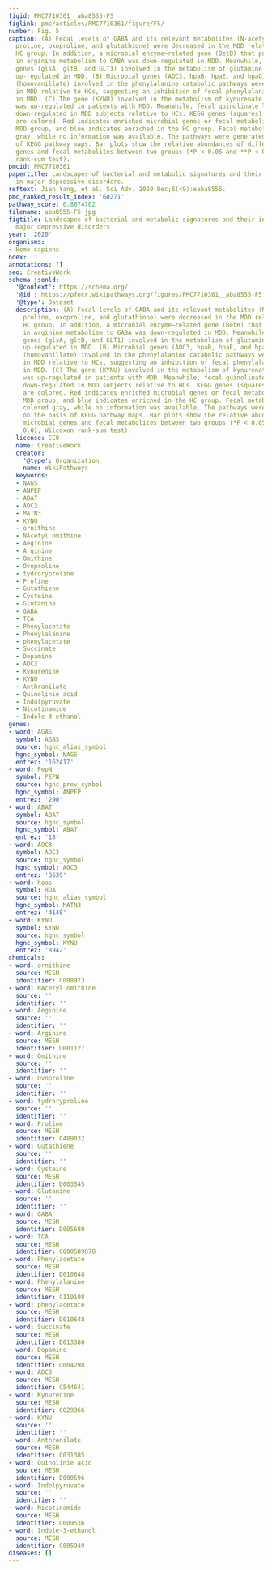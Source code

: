 ```yaml
---
figid: PMC7710361__aba8555-F5
figlink: pmc/articles/PMC7710361/figure/F5/
number: Fig. 5
caption: (A) Fecal levels of GABA and its relevant metabolites (N-acetylornithine,
  proline, oxoproline, and glutathione) were decreased in the MDD relative to the
  HC group. In addition, a microbial enzyme–related gene (BetB) that participated
  in arginine metabolism to GABA was down-regulated in MDD. Meanwhile, three microbial
  genes (glsA, gltB, and GLT1) involved in the metabolism of glutamine to GABA was
  up-regulated in MDD. (B) Microbial genes (AOC3, hpaB, hpaE, and hpaG) and metabolite
  (homovanillate) involved in the phenylalanine catabolic pathways were decreased
  in MDD relative to HCs, suggesting an inhibition of fecal phenylalanine degradation
  in MDD. (C) The gene (KYNU) involved in the metabolism of kynurenate to quinolinate
  was up-regulated in patients with MDD. Meanwhile, fecal quinolinate levels were
  down-regulated in MDD subjects relative to HCs. KEGG genes (squares) and metabolites
  are colored. Red indicates enriched microbial genes or fecal metabolites in the
  MDD group, and blue indicates enriched in the HC group. Fecal metabolites are colored
  gray, while no information was available. The pathways were generated on the basis
  of KEGG pathway maps. Bar plots show the relative abundances of differential microbial
  genes and fecal metabolites between two groups (*P < 0.05 and **P < 0.01; Wilcoxon
  rank-sum test).
pmcid: PMC7710361
papertitle: Landscapes of bacterial and metabolic signatures and their interaction
  in major depressive disorders.
reftext: Jian Yang, et al. Sci Adv. 2020 Dec;6(49):eaba8555.
pmc_ranked_result_index: '60271'
pathway_score: 0.8674702
filename: aba8555-F5.jpg
figtitle: Landscapes of bacterial and metabolic signatures and their interaction in
  major depressive disorders
year: '2020'
organisms:
- Homo sapiens
ndex: ''
annotations: []
seo: CreativeWork
schema-jsonld:
  '@context': https://schema.org/
  '@id': https://pfocr.wikipathways.org/figures/PMC7710361__aba8555-F5.html
  '@type': Dataset
  description: (A) Fecal levels of GABA and its relevant metabolites (N-acetylornithine,
    proline, oxoproline, and glutathione) were decreased in the MDD relative to the
    HC group. In addition, a microbial enzyme–related gene (BetB) that participated
    in arginine metabolism to GABA was down-regulated in MDD. Meanwhile, three microbial
    genes (glsA, gltB, and GLT1) involved in the metabolism of glutamine to GABA was
    up-regulated in MDD. (B) Microbial genes (AOC3, hpaB, hpaE, and hpaG) and metabolite
    (homovanillate) involved in the phenylalanine catabolic pathways were decreased
    in MDD relative to HCs, suggesting an inhibition of fecal phenylalanine degradation
    in MDD. (C) The gene (KYNU) involved in the metabolism of kynurenate to quinolinate
    was up-regulated in patients with MDD. Meanwhile, fecal quinolinate levels were
    down-regulated in MDD subjects relative to HCs. KEGG genes (squares) and metabolites
    are colored. Red indicates enriched microbial genes or fecal metabolites in the
    MDD group, and blue indicates enriched in the HC group. Fecal metabolites are
    colored gray, while no information was available. The pathways were generated
    on the basis of KEGG pathway maps. Bar plots show the relative abundances of differential
    microbial genes and fecal metabolites between two groups (*P < 0.05 and **P <
    0.01; Wilcoxon rank-sum test).
  license: CC0
  name: CreativeWork
  creator:
    '@type': Organization
    name: WikiPathways
  keywords:
  - NAGS
  - ANPEP
  - ABAT
  - AOC3
  - MATN3
  - KYNU
  - ornithine
  - NAcetyl omithine
  - Aeginine
  - Arginine
  - Omithine
  - Ovoproline
  - tydroryproline
  - Proline
  - Gutathiene
  - Cysteine
  - Glutanine
  - GABA
  - TCA
  - Phenylacetate
  - Phenylalanine
  - phenylacetate
  - Succinate
  - Dopamine
  - ADC3
  - Kynurenine
  - KYNU
  - Anthranilate
  - Quinolinie acid
  - Indolpyruvate
  - Nicotinamide
  - Indole-3-ethanol
genes:
- word: AGAS
  symbol: AGAS
  source: hgnc_alias_symbol
  hgnc_symbol: NAGS
  entrez: '162417'
- word: PepN
  symbol: PEPN
  source: hgnc_prev_symbol
  hgnc_symbol: ANPEP
  entrez: '290'
- word: ABAT
  symbol: ABAT
  source: hgnc_symbol
  hgnc_symbol: ABAT
  entrez: '18'
- word: AOC3
  symbol: AOC3
  source: hgnc_symbol
  hgnc_symbol: AOC3
  entrez: '8639'
- word: hoas
  symbol: HOA
  source: hgnc_alias_symbol
  hgnc_symbol: MATN3
  entrez: '4148'
- word: KYNU
  symbol: KYNU
  source: hgnc_symbol
  hgnc_symbol: KYNU
  entrez: '8942'
chemicals:
- word: ornithine
  source: MESH
  identifier: C008973
- word: NAcetyl omithine
  source: ''
  identifier: ''
- word: Aeginine
  source: ''
  identifier: ''
- word: Arginine
  source: MESH
  identifier: D001127
- word: Omithine
  source: ''
  identifier: ''
- word: Ovoproline
  source: ''
  identifier: ''
- word: tydroryproline
  source: ''
  identifier: ''
- word: Proline
  source: MESH
  identifier: C489032
- word: Gutathiene
  source: ''
  identifier: ''
- word: Cysteine
  source: MESH
  identifier: D003545
- word: Glutanine
  source: ''
  identifier: ''
- word: GABA
  source: MESH
  identifier: D005680
- word: TCA
  source: MESH
  identifier: C000589078
- word: Phenylacetate
  source: MESH
  identifier: D010648
- word: Phenylalanine
  source: MESH
  identifier: C119108
- word: phenylacetate
  source: MESH
  identifier: D010648
- word: Succinate
  source: MESH
  identifier: D013386
- word: Dopamine
  source: MESH
  identifier: D004298
- word: ADC3
  source: MESH
  identifier: C544641
- word: Kynurenine
  source: MESH
  identifier: C029366
- word: KYNU
  source: ''
  identifier: ''
- word: Anthranilate
  source: MESH
  identifier: C031385
- word: Quinolinie acid
  source: MESH
  identifier: D000596
- word: Indolpyruvate
  source: ''
  identifier: ''
- word: Nicotinamide
  source: MESH
  identifier: D009536
- word: Indole-3-ethanol
  source: MESH
  identifier: C005949
diseases: []
---
```

